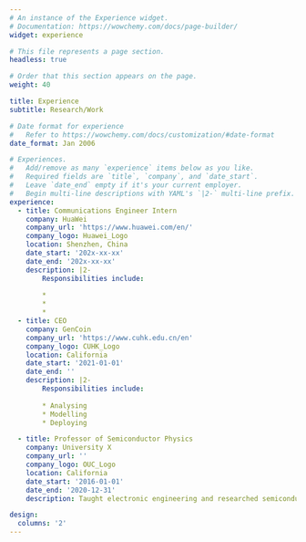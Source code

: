 ```yaml
---
# An instance of the Experience widget.
# Documentation: https://wowchemy.com/docs/page-builder/
widget: experience

# This file represents a page section.
headless: true

# Order that this section appears on the page.
weight: 40

title: Experience
subtitle: Research/Work

# Date format for experience
#   Refer to https://wowchemy.com/docs/customization/#date-format
date_format: Jan 2006

# Experiences.
#   Add/remove as many `experience` items below as you like.
#   Required fields are `title`, `company`, and `date_start`.
#   Leave `date_end` empty if it's your current employer.
#   Begin multi-line descriptions with YAML's `|2-` multi-line prefix.
experience:
  - title: Communications Engineer Intern
    company: HuaWei
    company_url: 'https://www.huawei.com/en/'
    company_logo: Huawei_Logo
    location: Shenzhen, China
    date_start: '202x-xx-xx'
    date_end: '202x-xx-xx'
    description: |2-
        Responsibilities include:
        
        * 
        * 
        * 
  - title: CEO
    company: GenCoin
    company_url: 'https://www.cuhk.edu.cn/en'
    company_logo: CUHK_Logo
    location: California
    date_start: '2021-01-01'
    date_end: ''
    description: |2-
        Responsibilities include:
        
        * Analysing
        * Modelling
        * Deploying

  - title: Professor of Semiconductor Physics
    company: University X
    company_url: ''
    company_logo: OUC_Logo
    location: California
    date_start: '2016-01-01'
    date_end: '2020-12-31'
    description: Taught electronic engineering and researched semiconductor physics.

design:
  columns: '2'
---
```


